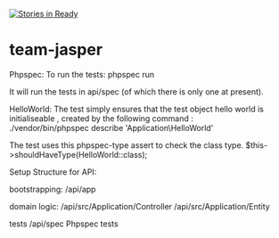 [![Stories in Ready](https://badge.waffle.io/WeCamp/island-of-the-dead.png?label=ready&title=Ready)](https://waffle.io/WeCamp/island-of-the-dead)
# team-jasper

Phpspec:
To run the tests:
phpspec run

It will run the tests in api/spec (of which there is only one at present).

HelloWorld:
The test simply ensures that the test object hello world is initialiseable , created by the following command :   
./vendor/bin/phpspec describe 'Application\HelloWorld'

The test uses this phpspec-type assert to check the class type.
   $this->shouldHaveType(HelloWorld::class);
   
Setup Structure for API:

bootstrapping:
/api/app 

domain logic:
/api/src/Application/Controller
/api/src/Application/Entity

tests
/api/spec   Phpspec tests
